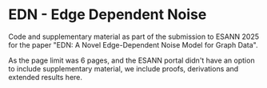 # EDN - Edge Dependent Noise
Code and supplementary material as part of the submission to ESANN 2025 for the paper "EDN: A Novel Edge-Dependent Noise Model for Graph Data".

As the page limit was 6 pages, and the ESANN portal didn't have an option to include supplementary material, we include proofs, derivations and extended results here. 
